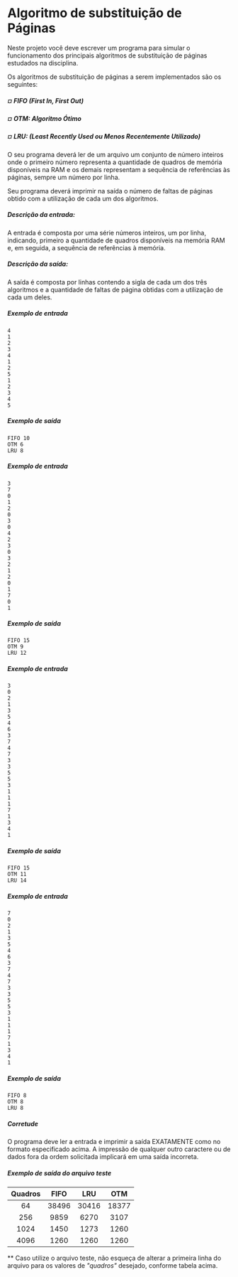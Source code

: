 # Algoritmo de substituição de Páginas

Neste projeto você deve escrever um programa para simular o funcionamento dos principais algoritmos de substituição de páginas estudados na disciplina.

Os algoritmos de substituição de páginas a serem implementados são os seguintes:

##### ¤ FIFO (First In, First Out)
##### ¤ OTM: Algoritmo Ótimo
##### ¤ LRU: (Least Recently Used ou Menos Recentemente Utilizado)

O seu programa deverá ler de um arquivo um conjunto de número inteiros onde o primeiro número representa a quantidade de quadros de memória disponíveis na RAM e os demais representam a sequência de referências às páginas, sempre um número por linha.

Seu programa deverá imprimir na saída o número de faltas de páginas obtido com a utilização de cada um dos algoritmos.

##### Descrição da entrada:
A entrada é composta por uma série números inteiros, um por linha, indicando, primeiro a quantidade de quadros disponíveis na memória RAM e, em seguida, a sequência de referências à memória.
##### Descrição da saída:
A saída é composta por linhas contendo a sigla de cada um dos três algoritmos e a quantidade de faltas de página obtidas com a utilização de cada um deles.

##### Exemplo de entrada
```
4
1
2
3
4
1
2
5
1
2
3
4
5
```

##### Exemplo de saída
```
FIFO 10
OTM 6
LRU 8
```

##### Exemplo de entrada
```
3
7
0
1
2
0
3
0
4
2
3
0
3
2
1
2
0
1
7
0
1
```

##### Exemplo de saída
```
FIFO 15
OTM 9
LRU 12
```

##### Exemplo de entrada
```
3
0
2
1
3
5
4
6
3
7
4
7
3
3
5
5
3
1
1
1
7
1
3
4
1
```

##### Exemplo de saída
```
FIFO 15
OTM 11
LRU 14
```

##### Exemplo de entrada
```
7
0
2
1
3
5
4
6
3
7
4
7
3
3
5
5
3
1
1
1
7
1
3
4
1
```

##### Exemplo de saída
```
FIFO 8
OTM 8
LRU 8
```

##### Corretude
O programa deve ler a entrada e imprimir a saída EXATAMENTE como no formato especificado acima. A impressão de qualquer outro caractere ou de dados fora da ordem solicitada implicará em uma saída incorreta.

##### Exemplo de saída do arquivo teste

Quadros | FIFO | LRU | OTM
:---------: | :------: | :------: | :------:
64     | 38496 | 30416 |18377
256    | 9859 | 6270 | 3107
1024   | 1450 | 1273 | 1260
4096  | 1260 | 1260 | 1260

** Caso utilize o arquivo teste, não esqueça de alterar a primeira linha do arquivo para os valores de _"quadros"_ desejado, conforme tabela acima.
